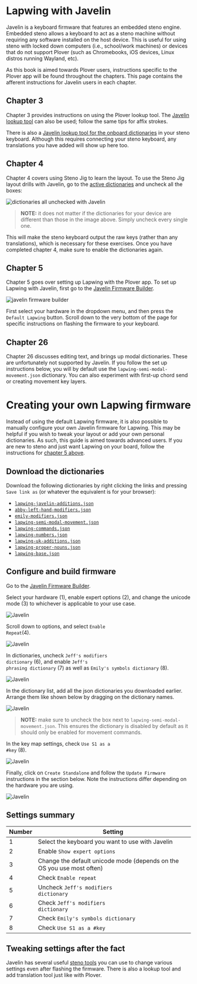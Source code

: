 # Lapwing with Javelin

Javelin is a keyboard firmware that features an embedded steno engine. Embedded steno allows a keyboard to act as a steno machine without requiring any software installed on the host device. This is useful for using steno with locked down computers (i.e., school/work machines) or devices that do not support Plover (such as Chromebooks, iOS devices, Linux distros running Wayland, etc).

As this book is aimed towards Plover users, instructions specific to the Plover app will be found throughout the chapters. This page contains the afferent instructions for Javelin users in each chapter.

## Chapter 3

Chapter 3 provides instructions on using the Plover lookup tool. The [Javelin lookup tool](https://www.lim.au/#/software/steno-lookup/lapwing/) can also be used; follow the same tips for affix strokes.

There is also a [Javelin lookup tool for the onboard dictionaries](https://lim.au/#/software/javelin-steno-tools/lookup) in your steno keyboard. Although this requires connecting your steno keyboard, any translations you have added will show up here too.

## Chapter 4

Chapter 4 covers using Steno Jig to learn the layout. To use the Steno Jig layout drills with Javelin, go to the [active dictionaries](https://lim.au/#/software/javelin-steno-tools/active-dictionaries) and uncheck all the boxes:

![dictionaries all unchecked with Javelin](img/C-javelin-active-dictionaries.png)

> **NOTE:** it does not matter if the dictionaries for your device are different than those in the image above. Simply uncheck every single one.

This will make the steno keyboard output the raw keys (rather than any translations), which is necessary for these exercises. Once you have completed chapter 4, make sure to enable the dictionaries again.

## Chapter 5

Chapter 5 goes over setting up Lapwing with the Plover app. To set up Lapwing with Javelin, first go to the [Javelin Firmware Builder](https://lim.au/#/software/javelin-steno).

![javelin firmware builder](img/C-javelin-setup.png)

First select your hardware in the dropdown menu, and then press the <code class="code-mono">Default Lapwing</code> button. Scroll down to the very bottom of the page for specific instructions on flashing the firmware to your keyboard.

## Chapter 26

Chapter 26 discusses editing text, and brings up modal dictionaries. These are unfortunately not supported by Javelin. If you follow the set up instructions below, you will by default use the <code class="code-mono">lapwing-semi-modal-movement.json</code> dictionary. You can also experiment with first-up chord send or creating movement key layers.

# Creating your own Lapwing firmware

Instead of using the default Lapwing firmware, it is also possible to manually configure your own Javelin firmware for Lapwing. This may be helpful if you wish to tweak your layout or add your own personal dictionaries. As such, this guide is aimed towards advanced users. If you are new to steno and just want Lapwing on your board, follow the instructions for [chapter 5 above](#chapter-5).

## Download the dictionaries

Download the following dictionaries by right clicking the links and pressing <code class="code-mono">Save link as</code> (or whatever the equivalent is for your browser):

* [<code class="code-mono">lapwing-javelin-additions.json</code>](/javelin_dictionaries/lapwing-javelin-additions.json)
* [<code class="code-mono">abby-left-hand-modifiers.json</code>](/javelin_dictionaries/abby-left-hand-modifiers.json)
* [<code class="code-mono">emily-modifiers.json</code>](/javelin_dictionaries/emily-modifiers.json)
* [<code class="code-mono">lapwing-semi-modal-movement.json</code>](https://raw.githubusercontent.com/aerickt/steno-dictionaries/main/lapwing-semi-modal-movement.json)
* [<code class="code-mono">lapwing-commands.json</code>](https://raw.githubusercontent.com/aerickt/steno-dictionaries/main/lapwing-commands.json)
* [<code class="code-mono">lapwing-numbers.json</code>](https://raw.githubusercontent.com/aerickt/steno-dictionaries/main/lapwing-numbers.json)
* [<code class="code-mono">lapwing-uk-additions.json</code>](https://raw.githubusercontent.com/aerickt/steno-dictionaries/main/lapwing-uk-additions.json)
* [<code class="code-mono">lapwing-proper-nouns.json</code>](https://raw.githubusercontent.com/aerickt/steno-dictionaries/main/lapwing-proper-nouns.json)
* [<code class="code-mono">lapwing-base.json</code>](https://raw.githubusercontent.com/aerickt/steno-dictionaries/main/lapwing-base.json)

## Configure and build firmware

Go to the [Javelin Firmware Builder](https://lim.au/#/software/javelin-steno).

Select your hardware (1), enable expert options (2), and change the unicode mode (3) to whichever is applicable to your use case.

![Javelin](img/C-javelin-setup-1.png)

Scroll down to options, and select <code class="code-mono">Enable Repeat</code>(4).

![Javelin](img/C-javelin-setup-2.png)

In dictionaries, uncheck <code class="code-mono">Jeff's modifiers dictionary</code> (6), and enable <code class="code-mono">Jeff's phrasing dictionary</code> (7) as well as <code class="code-mono">Emily's symbols dictionary</code> (8).

![Javelin](img/C-javelin-setup-3.png)

In the dictionary list, add all the json dictionaries you downloaded earlier. Arrange them like shown below by dragging on the dictionary names.

![Javelin](img/C-javelin-setup-4.png)

> **NOTE:** make sure to uncheck the box next to `lapwing-semi-modal-movement.json`. This ensures the dictionary is disabled by default as it should only be enabled for movement commands.

In the key map settings, check <code class="code-mono">Use S1 as a #key</code> (8).

![Javelin](img/C-javelin-setup-5.png)

Finally, click on <code class="code-mono">Create Standalone</code> and follow the <code class="code-mono">Update Firmware</code> instructions in the section below. Note the instructions differ depending on the hardware you are using.

![Javelin](img/C-javelin-setup-6.png)

## Settings summary

| Number | Setting |
| ---- | ---- |
| 1 | Select the keyboard you want to use with Javelin |
| 2 | Enable <code class="code-mono">Show expert options</code> |
| 3 | Change the default unicode mode (depends on the OS you use most often) |
| 4 | Check <code class="code-mono">Enable repeat</code> |
| 5 | Uncheck <code class="code-mono">Jeff's modifiers dictionary</code> |
| 6 | Check <code class="code-mono">Jeff's modifiers dictionary</code> |
| 7 | Check <code class="code-mono">Emily's symbols dictionary</code> |
| 8 | Check <code class="code-mono">Use S1 as a #key</code> |


## Tweaking settings after the fact

Javelin has several useful [steno tools](https://lim.au/#/software/javelin-steno-tools) you can use to change various settings even after flashing the firmware. There is also a lookup tool and add translation tool just like with Plover.